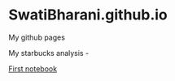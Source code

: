 # SwatiBharani.github.io
My github pages

My starbucks analysis - 

<a href='https://swatibharani.github.io/Nutrients_plot.html'>First notebook</a>
